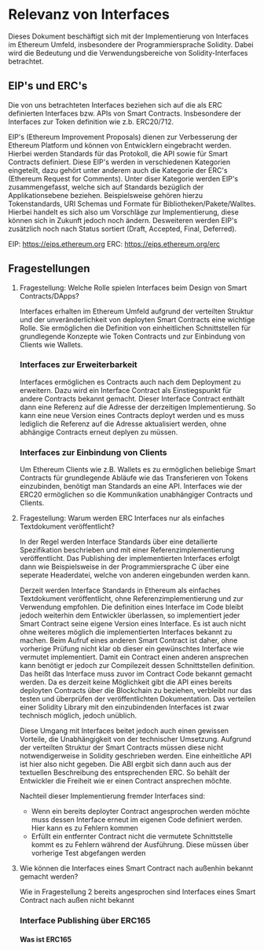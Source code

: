 # Relevanz von Interfaces

Dieses Dokument beschäftigt sich mit der Implementierung von Interfaces im Ethereum Umfeld, insbesondere der Programmiersprache Solidity.
Dabei wird die Bedeutung und die Verwendungsbereiche von Solidity-Interfaces betrachtet.

## EIP's und ERC's

Die von uns betrachteten Interfaces beziehen sich auf die als ERC definierten Interfaces bzw. APIs von Smart Contracts.
Insbesondere der Interfaces zur Token definition wie z.b. ERC20/712.

EIP's (Ethereum Improvement Proposals) dienen zur Verbesserung der Ethereum Platform und können von Entwicklern eingebracht werden.
Hierbei werden Standards für das Protokoll, die API sowie für Smart Contracts definiert. Diese EIP's werden in verschiedenen Kategorien eingeteilt,
dazu gehört unter anderem auch die Kategorie der ERC's (Ethereum Request for Comments). Unter diser Kategorie werden EIP's zusammengefasst,
welche sich auf Standards bezüglich der Applikationsebene beziehen. 
Beispielsweise gehören hierzu Tokenstandards, URI Schemas und Formate für Bibliotheken/Pakete/Walltes.
Hierbei handelt es sich also um Vorschläge zur Implementierung, diese können sich in Zukunft jedoch noch ändern.
Desweiteren werden EIP's zusätzlich noch nach Status sortiert (Draft, Accepted, Final, Deferred).

EIP: https://eips.ethereum.org
ERC: https://eips.ethereum.org/erc


## Fragestellungen

1. Fragestellung: Welche Rolle spielen Interfaces beim Design von Smart Contracts/DApps?
    
    Interfaces erhalten im Ethereum Umfeld aufgrund der verteilten Struktur und der unveränderlichkeit von deployten Smart Contracts eine wichtige Rolle.
    Sie ermöglichen die Definition von einheitlichen Schnittstellen für grundlegende Konzepte wie Token Contracts und zur Einbindung von Clients wie Wallets.
    
    ### Interfaces zur Erweiterbarkeit
    Interfaces ermöglichen es Contracts auch nach dem Deployment zu erweitern. Dazu wird ein Interface Contract als Einstiegspunkt für andere Contracts
    bekannt gemacht. Dieser Interface Contract enthält dann eine Referenz auf die Adresse der derzeitigen Implementierung.
    So kann eine neue Version eines Contracts deployt werden und es muss lediglich die Referenz auf die Adresse aktualisiert werden, ohne abhängige Contracts erneut deplyen zu müssen.

    ### Interfaces zur Einbindung von Clients
    Um Ethereum Clients wie z.B. Wallets es zu ermöglichen beliebige Smart Contracts für grundlegende Abläufe wie das Transferieren von Tokens einzubinden, 
    benötigt man Standards an eine API. Interfaces wie der ERC20 ermöglichen so die Kommunikation unabhängiger Contracts und Clients.
    

2. Fragestellung: Warum werden ERC Interfaces nur als einfaches Textdokument veröffentlicht?
    
    In der Regel werden Interface Standards über eine detailierte Spezifikation beschrieben und mit einer Referenzimplementierung veröffentlicht.
    Das Publishing der implementierten Interfaces erfolgt dann wie Beispielsweise in der Programmiersprache C über eine seperate Headerdatei, welche von anderen eingebunden werden kann.
    
    Derzeit werden Interface Standards in Ethereum als einfaches Textdokument veröffentlicht, ohne Referenzimplementierung und zur Verwendung empfohlen. Die definition eines Interface
    im Code bleibt jedoch weiterhin dem Entwickler überlassen, so implementiert jeder Smart Contract seine eigene Version eines Interface.
    Es ist auch nicht ohne weiteres möglich die implementierten Interfaces bekannt zu machen. Beim Aufruf eines anderen Smart Contract ist daher,
    ohne vorherige Prüfung nicht klar ob dieser ein gewünschtes Interface wie vermutet implementiert. 
    Damit ein Contract einen anderen ansprechen kann benötigt er jedoch zur Compilezeit dessen Schnittstellen definition. Das heißt
    das Interface muss zuvor im Contract Code bekannt gemacht werden. Da es derzeit keine Möglichkeit gibt die API eines bereits deployten Contracts
    über die Blockchain zu beziehen, verbleibt nur das testen und überprüfen der veröffentlichten Dokumentation. Das verteilen einer Solidity Library
    mit den einzubindenden Interfaces ist zwar technisch möglich, jedoch unüblich.

    Diese Umgang mit Interfaces beitet jedoch auch einen gewissen Vorteile, die Unabhängigkeit von der technischer Umsetzung.
    Aufgrund der verteilten Struktur der Smart Contracts müssen diese nicht notwendigerweise in Solidity geschrieben werden. Eine einheitliche API ist
    hier also nicht gegeben. Die ABI ergbit sich dann auch aus der textuellen Beschreibung des entsprechenden ERC. So behält der Entwickler
    die Freiheit wie er einen Contract ansprechen möchte.

    Nachteil dieser Implementierung fremder Interfaces sind:
    - Wenn ein bereits deployter Contract angesprochen werden möchte muss dessen Interface erneut im eigenen Code definiert werden. Hier kann es zu Fehlern kommen
    - Erfüllt ein entfernter Contract nicht die vermutete Schnittstelle kommt es zu Fehlern während der Ausführung. Diese müssen über vorherige Test abgefangen werden
    
3. Wie können die Interfaces eines Smart Contract nach außenhin bekannt gemacht werden?
    
    Wie in Fragestellung 2 bereits angesprochen sind Interfaces eines Smart Contract nach außen nicht bekannt

    ### Interface Publishing über ERC165
    
    #### Was ist ERC165
    